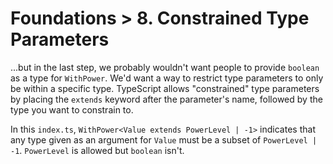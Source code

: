 # Foundations > 8. Constrained Type Parameters

...but in the last step, we probably wouldn't want people to provide `boolean` as a type for `WithPower`.
We'd want a way to restrict type parameters to only be within a specific type.
TypeScript allows "constrained" type parameters by placing the `extends` keyword after the parameter's name, followed by the type you want to constrain to.

In this `index.ts`, `WithPower<Value extends PowerLevel | -1>` indicates that any type given as an argument for `Value` must be a subset of `PowerLevel | -1`.
`PowerLevel` is allowed but `boolean` isn't.

